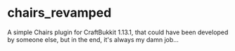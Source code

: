 # chairs_revamped
A simple Chairs plugin for CraftBukkit 1.13.1, that could have been developed by someone else, but in the end, it's always my damn job...
